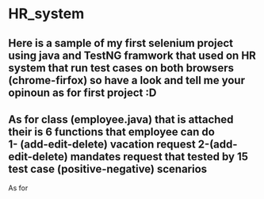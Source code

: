 # HR_system
Here is a sample of my first selenium project using java and TestNG framwork that used on HR system that run test cases on both browsers (chrome-firfox)
so have a look and tell me your opinoun as for first project :D 
--------
As for class (employee.java) that is attached their is 6 functions that employee can do  
1- (add-edit-delete) vacation request 
2-(add-edit-delete) mandates request 
that tested by 15 test case (positive-negative) scenarios 
--------
As for 
